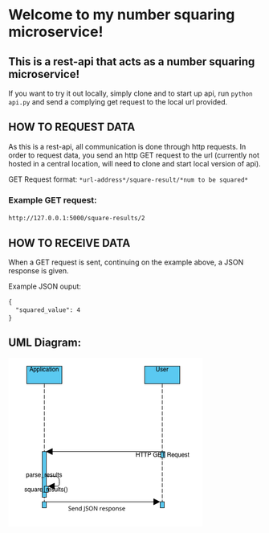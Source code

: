 # Welcome to my number squaring microservice!

## This is a rest-api that acts as a number squaring microservice!

If you want to try it out locally, simply clone and to start up api, run `python api.py` and send a complying get request to the local url provided.

## HOW TO REQUEST DATA

As this is a rest-api, all communication is done through http requests. In order to request data, you send an http GET request to the url (currently not hosted in a central location, will need to clone and start local version of api).

GET Request format: `*url-address*/square-result/*num to be squared*`

### Example GET request:
`http://127.0.0.1:5000/square-results/2`

## HOW TO RECEIVE DATA

When a GET request is sent, continuing on the example above, a JSON response is given.

Example JSON ouput:

```
{
  "squared_value": 4
}
```

## UML Diagram:

![UML Diagram](/static/Screen%20Shot%202022-10-31%20at%2010.47.25%20PM.png)